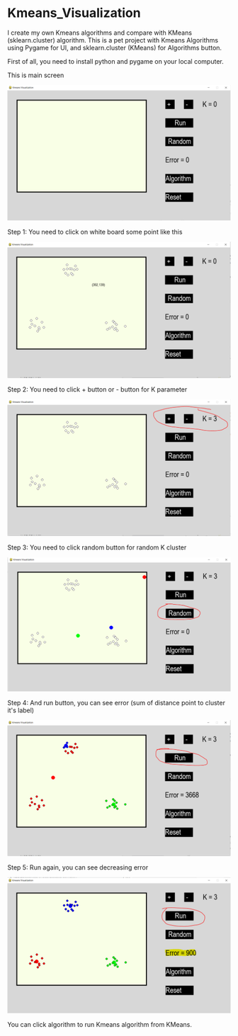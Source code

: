 # Kmeans_Visualization
I create my own Kmeans algorithms and compare with KMeans (sklearn.cluster) algorithm. This is a pet project with Kmeans Algorithms using Pygame for UI, and sklearn.cluster (KMeans) for Algorithms button.


First of all, you need to install python and pygame on your local computer.

This is main screen

![main](./img/Main.png)

Step 1: You need to click on white board some point like this

![step1](./img/step1.png)

Step 2: You need to click + button or - button for K parameter

![step2](./img/step2.png)

Step 3: You need to click random button for random K cluster

![step3](./img/step3.png)

Step 4: And run button, you can see error (sum of distance point to cluster it's label)

![step4](./img/step4.png)

Step 5: Run again, you can see decreasing error

![step5](./img/step5.png)

You can click algorithm to run Kmeans algorithm from KMeans. 